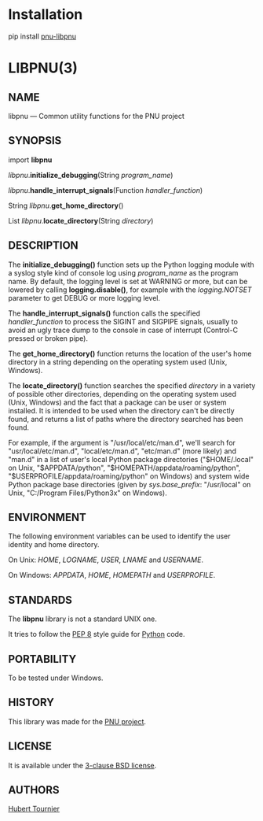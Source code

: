 # Installation
pip install [pnu-libpnu](https://pypi.org/project/pnu-libpnu/)

# LIBPNU(3)

## NAME
libpnu — Common utility functions for the PNU project

## SYNOPSIS
import **libpnu**

*libpnu*.**initialize_debugging**(String *program_name*)

*libpnu*.**handle_interrupt_signals**(Function *handler_function*)

String *libpnu*.**get_home_directory**()

List *libpnu*.**locate_directory**(String *directory*)

## DESCRIPTION
The **initialize_debugging()** function sets up the Python logging module with a syslog style kind of console log using *program_name* as the program name.
By default, the logging level is set at WARNING or more, but can be lowered by calling **logging.disable()**,
for example with the *logging.NOTSET* parameter to get DEBUG or more logging level.

The **handle_interrupt_signals()** function calls the specified *handler_function* to process the SIGINT and SIGPIPE signals,
usually to avoid an ugly trace dump to the console in case of interrupt (Control-C pressed or broken pipe).

The **get_home_directory()** function returns the location of the user's home directory in a string
depending on the operating system used (Unix, Windows).

The **locate_directory()** function searches the specified *directory* in a variety of possible other directories,
depending on the operating system used (Unix, Windows) and the fact that a package can be user or system installed.
It is intended to be used when the directory can't be directly found, and returns a list of paths where the directory searched has been found.

For example, if the argument is "/usr/local/etc/man.d", we'll search for "usr/local/etc/man.d", "local/etc/man.d", "etc/man.d" (more likely) and "man.d"
in a list of user's local Python package directories
("$HOME/.local" on Unix, "$APPDATA/python", "$HOMEPATH/appdata/roaming/python", "$USERPROFILE/appdata/roaming/python" on Windows)
and system wide Python package base directories (given by *sys.base_prefix*: "/usr/local" on Unix, "C:/Program Files/Python3x" on Windows).

## ENVIRONMENT
The following environment variables can be used to identify the user identity and home directory.

On Unix: *HOME*, *LOGNAME*, *USER*, *LNAME* and *USERNAME*.

On Windows: *APPDATA*, *HOME*, *HOMEPATH* and *USERPROFILE*.

## STANDARDS
The **libpnu** library is not a standard UNIX one.

It tries to follow the [PEP 8](https://www.python.org/dev/peps/pep-0008/) style guide for [Python](https://www.python.org/) code.

## PORTABILITY
To be tested under Windows.

## HISTORY
This library was made for the [PNU project](https://github.com/HubTou/PNU).

## LICENSE
It is available under the [3-clause BSD license](https://opensource.org/licenses/BSD-3-Clause).

## AUTHORS
[Hubert Tournier](https://github.com/HubTou)

